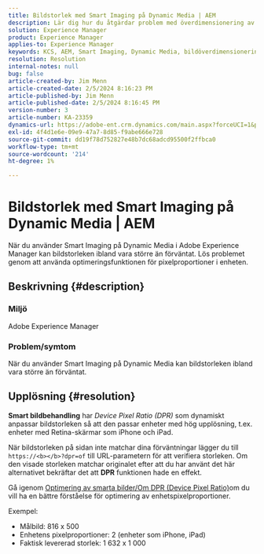```yaml
---
title: Bildstorlek med Smart Imaging på Dynamic Media | AEM
description: Lär dig hur du åtgärdar problem med överdimensionering av bilder när funktionen Smart bildbehandling används i Dynamic Media. Använd optimeringsfunktionen för pixelproportioner i enheten.
solution: Experience Manager
product: Experience Manager
applies-to: Experience Manager
keywords: KCS, AEM, Smart Imaging, Dynamic Media, bildöverdimensionering
resolution: Resolution
internal-notes: null
bug: false
article-created-by: Jim Menn
article-created-date: 2/5/2024 8:16:23 PM
article-published-by: Jim Menn
article-published-date: 2/5/2024 8:16:45 PM
version-number: 3
article-number: KA-23359
dynamics-url: https://adobe-ent.crm.dynamics.com/main.aspx?forceUCI=1&pagetype=entityrecord&etn=knowledgearticle&id=c685a56c-63c4-ee11-9079-6045bd006268
exl-id: 4f4d1e6e-09e9-47a7-8d85-f9abe666e728
source-git-commit: dd19f78d752827e48b7dc68adcd95500f2ffbca0
workflow-type: tm+mt
source-wordcount: '214'
ht-degree: 1%

---
```


# Bildstorlek med Smart Imaging på Dynamic Media | AEM


När du använder Smart Imaging på Dynamic Media i Adobe Experience Manager kan bildstorleken ibland vara större än förväntat. Lös problemet genom att använda optimeringsfunktionen för pixelproportioner i enheten.

## Beskrivning {#description}


### <b>Miljö</b>

Adobe Experience Manager

### <b>Problem/symtom</b>

När du använder Smart Imaging på Dynamic Media kan bildstorleken ibland vara större än förväntat.


## Upplösning {#resolution}


<b>Smart bildbehandling</b> har *Device Pixel Ratio (DPR)* som dynamiskt anpassar bildstorleken så att den passar enheter med hög upplösning, t.ex. enheter med Retina-skärmar som iPhone och iPad.

När bildstorleken på sidan inte matchar dina förväntningar lägger du till `https://<b></b>?dpr=of` till URL-parametern för att verifiera storleken. Om den visade storleken matchar originalet efter att du har använt det här alternativet bekräftar det att <b>DPR</b> funktionen hade en effekt.

Gå igenom [Optimering av smarta bilder/Om DPR (Device Pixel Ratio)](https://experienceleague.adobe.com/docs/experience-manager-65/assets/dynamic/imaging-faq.html#dpr)om du vill ha en bättre förståelse för optimering av enhetspixelproportioner.

Exempel:

- Målbild: 816 x 500
- Enhetens pixelproportioner: 2 (enheter som iPhone, iPad)
- Faktisk levererad storlek: 1 632 x 1 000
